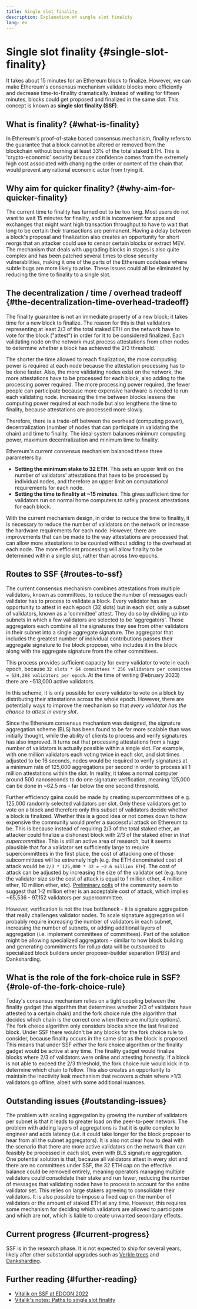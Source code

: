 ```yaml
---
title: Single slot finality
description: Explanation of single slot finality
lang: en
---
```


# Single slot finality {#single-slot-finality}

It takes about 15 minutes for an Ethereum block to finalize. However, we can make Ethereum's consensus mechanism validate blocks more efficiently and decrease time-to-finality dramatically. Instead of waiting for fifteen minutes, blocks could get proposed and finalized in the same slot. This concept is known as **single slot finality (SSF)**.

## What is finality? {#what-is-finality}

In Ethereum's proof-of-stake based consensus mechanism, finality refers to the guarantee that a block cannot be altered or removed from the blockchain without burning at least 33% of the total staked ETH. This is 'crypto-economic' security because confidence comes from the extremely high cost associated with changing the order or content of the chain that would prevent any rational economic actor from trying it.

## Why aim for quicker finality? {#why-aim-for-quicker-finality}

The current time to finality has turned out to be too long. Most users do not want to wait 15 minutes for finality, and it is inconvenient for apps and exchanges that might want high transaction throughput to have to wait that long to be certain their transactions are permanent. Having a delay between a block's proposal and finalization also creates an opportunity for short reorgs that an attacker could use to censor certain blocks or extract MEV. The mechanism that deals with upgrading blocks in stages is also quite complex and has been patched several times to close security vulnerabilities, making it one of the parts of the Ethereum codebase where subtle bugs are more likely to arise. These issues could all be eliminated by reducing the time to finality to a single slot.

## The decentralization / time / overhead tradeoff {#the-decentralization-time-overhead-tradeoff}

The finality guarantee is not an immediate property of a new block; it takes time for a new block to finalize. The reason for this is that validators representing at least 2/3 of the total staked ETH on the network have to vote for the block ("attest") in order for it to be considered finalized. Each validating node on the network must process attestations from other nodes to determine whether a block has achieved the 2/3 threshold.

The shorter the time allowed to reach finalization, the more computing power is required at each node because the attestation processing has to be done faster. Also, the more validating nodes exist on the network, the more attestations have to be processed for each block, also adding to the processing power required. The more processing power required, the fewer people can participate because more expensive hardware is needed to run each validating node. Increasing the time between blocks lessens the computing power required at each node but also lengthens the time to finality, because attestations are processed more slowly.

Therefore, there is a trade-off between the overhead (computing power), decentralization (number of nodes that can participate in validating the chain) and time to finality. The ideal system balances minimum computing power, maximum decentralization and minimum time to finality.

Ethereum's current consensus mechanism balanced these three parameters by:

- **Setting the minimum stake to 32 ETH**. This sets an upper limit on the number of validators' attestations that have to be processed by individual nodes, and therefore an upper limit on computational requirements for each node.
- **Setting the time to finality at ~15 minutes**. This gives sufficient time for validators run on normal home computers to safely process attestations for each block.

With the current mechanism design, in order to reduce the time to finality, it is necessary to reduce the number of validators on the network or increase the hardware requirements for each node. However, there are improvements that can be made to the way attestations are processed that can allow more attestations to be counted without adding to the overhead at each node. The more efficient processing will allow finality to be determined within a single slot, rather than across two epochs.

## Routes to SSF {#routes-to-ssf}

<ExpandableCard title= "Why can't we have SSF today?" eventCategory="/roadmap/single-slot-finality" eventName="clicked Why can't we hear SSF today?">

The current consensus mechanism combines attestations from multiple validators, known as committees, to reduce the number of messages each validator has to process to validate a block. Every validator has an opportunity to attest in each epoch (32 slots) but in each slot, only a subset of validators, known as a 'committee' attest. They do so by dividing up into subnets in which a few validators are selected to be 'aggregators'. Those aggregators each combine all the signatures they see from other validators in their subnet into a single aggregate signature. The aggregator that includes the greatest number of individual contributions passes their aggregate signature to the block proposer, who includes it in the block along with the aggregate signature from the other committees.

This process provides sufficient capacity for every validator to vote in each epoch, because `32 slots * 64 committees * 256 validators per committee = 524,288 validators per epoch`. At the time of writing (February 2023) there are ~513,000 active validators.

In this scheme, it is only possible for every validator to vote on a block by distributing their attestations across the whole epoch. However, there are potentially ways to improve the mechanism so that _every validator has the chance to attest in every slot_.
</ExpandableCard>

Since the Ethereum consensus mechanism was designed, the signature aggregation scheme (BLS) has been found to be far more scalable than was initially thought, while the ability of clients to process and verify signatures has also improved. It turns out that processing attestations from a huge number of validators is actually possible within a single slot. For example, with one million validators each voting twice in each slot, and slot times adjusted to be 16 seconds, nodes would be required to verify signatures at a minimum rate of 125,000 aggregations per second in order to process all 1 million attestations within the slot. In reality, it takes a normal computer around 500 nanoseconds to do one signature verification, meaning 125,000 can be done in ~62.5 ms - far below the one second threshold.

Further efficiency gains could be made by creating supercommittees of e.g. 125,000 randomly selected validators per slot. Only these validators get to vote on a block and therefore only this subset of validators decide whether a block is finalized. Whether this is a good idea or not comes down to how expensive the community would prefer a successful attack on Ethereum to be. This is because instead of requiring 2/3 of the total staked ether, an attacker could finalize a dishonest block with 2/3 of the staked ether _in that supercommittee_. This is still an active area of research, but it seems plausible that for a validator set sufficiently large to require supercommittees in the first place, the cost of attacking one of those subcommittees will be extremely high (e.g. the ETH denominated cost of attack would be `2/3 * 125,000 * 32 = ~2.6 million ETH`). The cost of attack can be adjusted by increasing the size of the validator set (e.g. tune the validator size so the cost of attack is equal to 1 million ether, 4 million ether, 10 million ether, etc). [Preliminary polls](https://youtu.be/ojBgyFl6-v4?t=755) of the community seem to suggest that 1-2 million ether is an acceptable cost of attack, which implies ~65,536 - 97,152 validators per supercommittee.

However, verification is not the true bottleneck - it is signature aggregation that really challenges validator nodes. To scale signature aggregation will probably require increasing the number of validators in each subnet, increasing the number of subnets, or adding additional layers of aggregation (i.e. implement committees of committees). Part of the solution might be allowing specialized aggregators - similar to how block building and generating commitments for rollup data will be outsourced to specialized block builders under proposer-builder separation (PBS) and Danksharding.

## What is the role of the fork-choice rule in SSF? {#role-of-the-fork-choice-rule}

Today's consensus mechanism relies on a tight coupling between the finality gadget (the algorithm that determines whether 2/3 of validators have attested to a certain chain) and the fork choice rule (the algorithm that decides which chain is the correct one when there are multiple options). The fork choice algorithm only considers blocks _since_ the last finalized block. Under SSF there wouldn't be any blocks for the fork choice rule to consider, because finality occurs in the same slot as the block is proposed. This means that under SSF _either_ the fork choice algorithm _or_ the finality gadget would be active at any time. The finality gadget would finalize blocks where 2/3 of validators were online and attesting honestly. If a block is not able to exceed the 2/3 threshold, the fork choice rule would kick in to determine which chain to follow. This also creates an opportunity to maintain the inactivity leak mechanism that recovers a chain where >1/3 validators go offline, albeit with some additional nuances.

## Outstanding issues {#outstanding-issues}

The problem with scaling aggregation by growing the number of validators per subnet is that it leads to greater load on the peer-to-peer network. The problem with adding layers of aggregations is that it is quite complex to engineer and adds latency (i.e. it could take longer for the block proposer to hear from all the subnet aggregators). It is also not clear how to deal with the scenario that there are more active validators on the network than can feasibly be processed in each slot, even with BLS signature aggregation. One potential solution is that, because all validators attest in every slot and there are no committees under SSF, the 32 ETH cap on the effective balance could be removed entirely, meaning operators managing multiple validators could consolidate their stake and run fewer, reducing the number of messages that validating nodes have to process to account for the entire validator set. This relies on large stakers agreeing to consolidate their validators. It is also possible to impose a fixed cap on the number of validators or the amount of staked ETH at any time. However, this requires some mechanism for deciding which validators are allowed to participate and which are not, which is liable to create unwanted secondary effects.

## Current progress {#current-progress}

SSF is in the research phase. It is not expected to ship for several years, likely after other substantial upgrades such as [Verkle trees](/roadmap/verkle-trees/) and [Danksharding](/roadmap/danksharding/).

## Further reading {#further-reading}

- [Vitalik on SSF at EDCON 2022](https://www.youtube.com/watch?v=nPgUKNPWXNI)
- [Vitalik's notes: Paths to single slot finality](https://notes.ethereum.org/@vbuterin/single_slot_finality)
